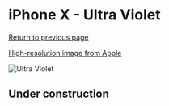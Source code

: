 # iPhone X - Ultra Violet

[Return to previous page](/iphone_x)

[High-resolution image from Apple](https://store.storeimages.cdn-apple.com/8756/as-images.apple.com/is/MQT72?wid=4500&hei=4500&fmt=png)

<div style="width: 500px"><img src="/almost_uncompressed/MQT72.webp" alt="Ultra Violet"></div>

## Under construction
